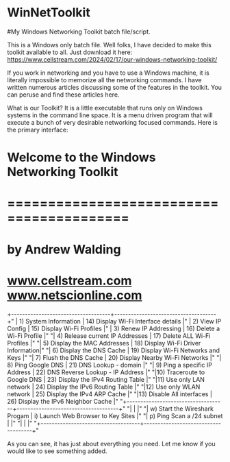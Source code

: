 # WinNetToolkit
#My Windows Networking Toolkit batch file/script.

This is a Windows only batch file.
Well folks, I have decided to make this toolkit available to all. Just download it here: https://www.cellstream.com/2024/02/17/our-windows-networking-toolkit/

If you work in networking and you have to use a Windows machine, it is literally impossible to memorize all the networking commands. I have written numerous articles discussing some of the features in the toolkit. You can peruse and find these articles here.

What is our Toolkit? It is a little executable that runs only on Windows systems in the command line space. It is a menu driven program that will execute a bunch of very desirable networking focused commands. Here is the primary interface:

 #              Welcome to the Windows Networking Toolkit
 #               =========================================
 #                          by Andrew Walding
 #              www.cellstream.com   www.netscionline.com

+------------------------------------+-------------------------------------+"
| 1) System Information              | 14) Display Wi-Fi Interface details |"
| 2) View IP Config                  | 15) Display Wi-Fi Profiles          |"
| 3) Renew IP Addressing             | 16) Delete a Wi-Fi Profile          |"
 "| 4) Release current IP Addresses    | 17) Delete ALL Wi-Fi Profiles       |"
 "| 5) Display the MAC Addresses       | 18) Display Wi-Fi Driver Information|"
 "| 6) Display the DNS Cache           | 19) Display Wi-Fi Networks and Keys |"
 "| 7) Flush the DNS Cache             | 20) Display Nearby Wi-Fi Networks   |"
 "| 8) Ping Google DNS                 | 21) DNS Lookup - domain             |"
 "| 9) Ping a specific IP Address      | 22) DNS Reverse Lookup - IP Address |"
 "|10) Traceroute to Google DNS        | 23) Display the IPv4 Routing Table  |"
 "|11) Use only LAN network            | 24) Display the IPv6 Routing Table  |"
 "|12) Use only WLAN network           | 25) Display the IPv4 ARP Cache      |"
 "|13) Disable All interfaces          | 26) Display the IPv6 Neighbor Cache |"
 "+------------------------------------+-------------------------------------+"
 "|                                    |                                     |"
 "| w) Start the Wireshark Progam      |  i) Launch Web Browser to Key Sites |"
 "| p) Ping Scan a /24 subnet          |                                     |"
 "|                                    |                                     |"
 "+------------------------------------+-------------------------------------+"


As you can see, it has just about everything you need. Let me know if you would like to see something added.
